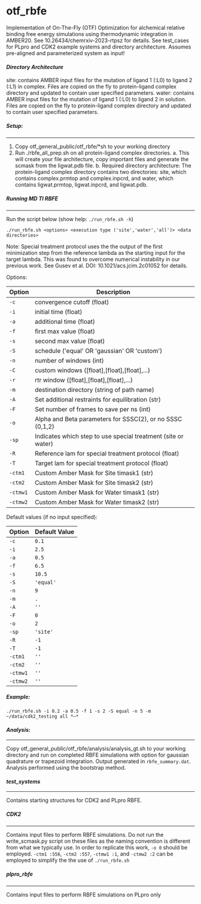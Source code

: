 # otf_rbfe

Implementation of On-The-Fly (OTF) Optimization for alchemical relative binding free energy simulations using thermodynamic integration in AMBER20. See 10.26434/chemrxiv-2023-rtpsz for details.
See test_cases for PLpro and CDK2 example systems and directory architecture.
Assumes pre-aligned and parameterized system as input!

#### ***Directory Architecture***
site: contains AMBER input files for the mutation of ligand 1 (:L0) to  ligand 2 (:L1) in complex. Files are copied on the fly to protein-ligand complex directory and updated to contain user specified parameters.
water: contains AMBER input files for the mutation of ligand 1 (:L0) to  ligand 2  in solution. Files are copied on the fly to protein-ligand complex directory and updated to contain user specified parameters.

##### ***Setup:***
***
1. Copy otf_general_public/otf_rbfe/*sh to your working directory
2. Run ./rbfe_all_prep.sh on all protein-ligand complex directories.
	a. This will create your file architecture, copy important files and generate the scmask from the ligwat.pdb file.
	b. Required directory architecture: The protein-ligand complex directory contains two directories: site, which contains complex.prmtop and complex.inpcrd, and water, which contains ligwat.prmtop, ligwat.inpcrd, and ligwat.pdb.


##### ***Running MD TI RBFE***
***
Run the script below (show help: ```./run_rbfe.sh -h```)

```
./run_rbfe.sh <options> <execution type ('site','water','all')> <data directories>
```

Note: Special treatment protocol uses the the output of the first minimization step from the reference lambda as the starting input for the target lambda. This was found to overcome numerical instability in our previous work. See Gusev et al. DOI: 10.1021/acs.jcim.2c01052 for details.

Options:

| Option | Description                                                  |
|--------|--------------------------------------------------------------|
| `-c`   | convergence cutoff (float)                                   |
| `-i`   | initial time (float)                                         |
| `-a`   | additional time (float)                                      |
| `-f`   | first max value (float)                                      |
| `-s`   | second max value (float)                                     |
| `-S`   | schedule ('equal' OR 'gaussian' OR 'custom')                 |
| `-n`   | number of windows (int)                                      |
| `-C`   | custom windows ([float],[float],[float],...)                 |
| `-r`   | rtr window ([float],[float],[float],...)                     |
| `-m`   | destination directory (string of path name)                  |
| `-A`   | Set additional restraints for equilibration (str)            |
| `-F`   | Set number of frames to save per ns (int)                    |
| `-o`   | Alpha and Beta parameters for SSSC(2), or no SSSC (0,1,2)    |
| `-sp`  | Indicates which step to use special treatment (site or water)|
| `-R`   | Reference lam for special treatment protocol (float)         |
| `-T`   | Target lam for special treatment protocol    (float)         |
| `-ctm1`| Custom Amber Mask for Site timask1 (str)                     |
| `-ctm2`| Custom Amber Mask for Site timask2 (str)                     |
|`-ctmw1`| Custom Amber Mask for Water timask1 (str)                    |
|`-ctmw2`| Custom Amber Mask for Water timask2 (str)                    |

Default values (if no input specified):

| Option                | Default Value                   |
|-----------------------|---------------------------------|
| `-c`                  | `0.1`                           |
| `-i`                  | `2.5`                           |
| `-a`                  | `0.5`                           |
| `-f`                  | `6.5`                           |
| `-s`                  | `10.5`                          |
| `-S`                  | `'equal'`                       |
| `-n`                  | `9`                             |
| `-m`                  | `.`                             |
| `-A`                  | `''`                            |
| `-F`                  | `0`                             |
| `-o`                  | `2`                             |
|  `-sp`                | `'site'`                        |
| `-R`                  | `-1`                            |
| `-T`                  | `-1`                            |
| `-ctm1`               | `''`                            |
| `-ctm2`               | `''`                            |
|`-ctmw1`               | `''`                            |
|`-ctmw2`               | `''`                            |

##### ***Example:***
```
./run_rbfe.sh -i 0.2 -a 0.5 -f 1 -s 2 -S equal -n 5 -m ~/data/cdk2_testing all *~*
```

#### ***Analysis:***
***
Copy otf_general_public/otf_rbfe/analysis/analysis_gt.sh to your working directory and run on completed RBFE simulations with option for gaussian quadrature or trapezoid integration. Output generated in `rbfe_summary.dat`.
Analysis performed using the bootstrap method. 

#### ***test_systems***
***
Contains starting structures for CDK2 and PLpro RBFE.

##### ***CDK2***
***
Contains input files to perform RBFE simulations. Do not run the write_scmask.py script on these files as the naming convention is different from what we typically use.
In order to replicate this work, `-o 0` should be employed. `-ctm1 :556`, `-ctm2 :557`, `-ctmw1 :1`, and `-ctmw2 :2` can be employed to simplify the the use of `./run_rbfe.sh`

##### ***plpro_rbfe***
***
Contains input files to perform RBFE simulations on PLpro only
